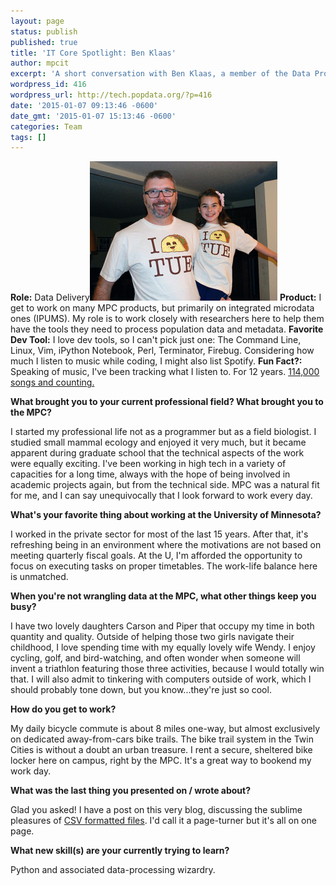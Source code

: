```yaml
---
layout: page
status: publish
published: true
title: 'IT Core Spotlight: Ben Klaas'
author: mpcit
excerpt: 'A short conversation with Ben Klaas, a member of the Data Production team. '
wordpress_id: 416
wordpress_url: http://tech.popdata.org/?p=416
date: '2015-01-07 09:13:46 -0600'
date_gmt: '2015-01-07 15:13:46 -0600'
categories: Team
tags: []
---
```

<strong>Role:</strong> Data Delivery<strong><a href="/images/ben-tacotuesday.jpg"><img class=" size-medium wp-image-417 alignright" src="/images/ben-tacotuesday-300x223.jpg" alt="ben-tacotuesday" width="300" height="223" /></a></strong>
<strong>Product:</strong> I get to work on many MPC products, but primarily on integrated microdata ones (IPUMS). My role is to work closely with researchers here to help them have the tools they need to process population data and metadata.
<strong>Favorite Dev Tool:</strong> I love dev tools, so I can't pick just one: The Command Line, Linux, Vim, iPython Notebook, Perl, Terminator, Firebug. Considering how much I listen to music while coding, I might also list Spotify.
<strong>Fun Fact?:</strong> Speaking of music, I've been tracking what I listen to. For 12 years.  <a title="Last.fm" href="http://www.last.fm/user/bklaas" target="_blank">114,000 songs and counting.</a>

<strong>What brought you to your current professional field? What brought you to the MPC?</strong>

I started my professional life not as a programmer but as a field biologist. I studied small mammal ecology and enjoyed it very much, but it became apparent during graduate school that the technical aspects of the work were equally exciting. I've been working in high tech in a variety of capacities for a long time, always with the hope of being involved in academic projects again, but from the technical side. MPC was a natural fit for me, and I can say unequivocally that I look forward to work every day.

<strong>What's your favorite thing about working at the University of Minnesota?</strong>

I worked in the private sector for most of the last 15 years. After that, it's refreshing being in an environment where the motivations are not based on meeting quarterly fiscal goals. At the U, I'm afforded the opportunity to focus on executing tasks on proper timetables. The work-life balance here is unmatched.

<strong>When you're not wrangling data at the MPC, what other things keep you busy?</strong>

I have two lovely daughters Carson and Piper that occupy my time in both quantity and quality. Outside of helping those two girls navigate their childhood, I love spending time with my equally lovely wife Wendy. I enjoy cycling, golf, and bird-watching, and often wonder when someone will invent a triathlon featuring those three activities, because I would totally win that. I will also admit to tinkering with computers outside of work, which I should probably tone down, but you know...they're just so cool.

<strong>How do you get to work?</strong>

My daily bicycle commute is about 8 miles one-way, but almost exclusively on dedicated away-from-cars bike trails. The bike trail system in the Twin Cities is without a doubt an urban treasure. I rent a secure, sheltered bike locker here on campus, right by the MPC. It's a great way to bookend my work day.

<strong>What was the last thing you presented on / wrote about?</strong>

Glad you asked! I have a post on this very blog, discussing the sublime pleasures of <a title="Keeping it Simple: Exploiting CSV and csvkit at the MPC" href="http://tech.popdata.org/keeping-it-simple-exploiting-csv-and-csvkit-at-the-mpc/">CSV formatted files</a>. I'd call it a page-turner but it's all on one page.

<strong>What new skill(s) are your currently trying to learn?</strong>

Python and associated data-processing wizardry.

